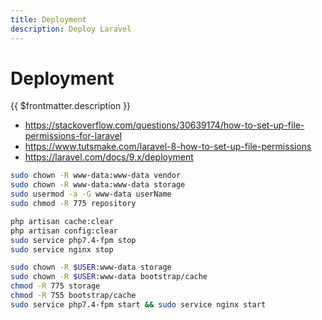 ```yaml
---
title: Deployment
description: Deploy Laravel
---
```


# Deployment

{{ $frontmatter.description }}

- <https://stackoverflow.com/questions/30639174/how-to-set-up-file-permissions-for-laravel>
- <https://www.tutsmake.com/laravel-8-how-to-set-up-file-permissions>
- <https://laravel.com/docs/9.x/deployment>

```sh
sudo chown -R www-data:www-data vendor
sudo chown -R www-data:www-data storage
sudo usermod -a -G www-data userName
sudo chmod -R 775 repository
```

```sh
php artisan cache:clear
php artisan config:clear
sudo service php7.4-fpm stop
sudo service nginx stop

sudo chown -R $USER:www-data storage
sudo chown -R $USER:www-data bootstrap/cache
chmod -R 775 storage
chmod -R 755 bootstrap/cache
sudo service php7.4-fpm start && sudo service nginx start
```
